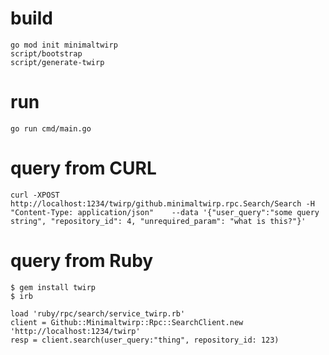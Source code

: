 # build

```
go mod init minimaltwirp
script/bootstrap
script/generate-twirp
```

# run

```
go run cmd/main.go
```

# query from CURL

```
curl -XPOST http://localhost:1234/twirp/github.minimaltwirp.rpc.Search/Search -H "Content-Type: application/json"    --data '{"user_query":"some query string", "repository_id": 4, "unrequired_param": "what is this?"}'
```

# query from Ruby

```
$ gem install twirp
$ irb

load 'ruby/rpc/search/service_twirp.rb'
client = Github::Minimaltwirp::Rpc::SearchClient.new 'http://localhost:1234/twirp'
resp = client.search(user_query:"thing", repository_id: 123)
```


